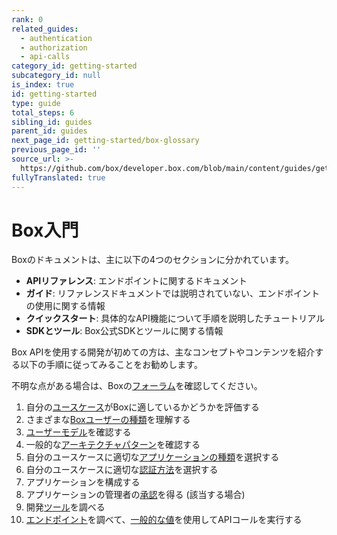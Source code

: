 ```yaml
---
rank: 0
related_guides:
  - authentication
  - authorization
  - api-calls
category_id: getting-started
subcategory_id: null
is_index: true
id: getting-started
type: guide
total_steps: 6
sibling_id: guides
parent_id: guides
next_page_id: getting-started/box-glossary
previous_page_id: ''
source_url: >-
  https://github.com/box/developer.box.com/blob/main/content/guides/getting-started/index.md
fullyTranslated: true
---
```

# Box入門

Boxのドキュメントは、主に以下の4つのセクションに分かれています。

* **APIリファレンス**: エンドポイントに関するドキュメント
* **ガイド**: リファレンスドキュメントでは説明されていない、エンドポイントの使用に関する情報
* **クイックスタート**: 具体的なAPI機能について手順を説明したチュートリアル
* **SDKとツール**: Box公式SDKとツールに関する情報

Box APIを使用する開発が初めての方は、主なコンセプトやコンテンツを紹介する以下の手順に従ってみることをお勧めします。

不明な点がある場合は、Boxの[フォーラム][forum-link]を確認してください。

1. 自分の[ユースケース][use-case]がBoxに適しているかどうかを評価する
2. さまざまな[Boxユーザーの種類][users]を理解する
3. [ユーザーモデル][user-model]を確認する
4. 一般的な[アーキテクチャパターン][patterns]を確認する
5. 自分のユースケースに適切な[アプリケーションの種類][app-type]を選択する
6. 自分のユースケースに適切な[認証方法][authentication]を選択する
7. アプリケーションを構成する
8. アプリケーションの管理者の[承認][authorize]を得る (該当する場合)
9. 開発[ツール][tools]を調べる
10. [エンドポイント][endpoints]を調べて、[一般的な値][cv]を使用してAPIコールを実行する

[use-case]: g://getting-started/use-cases

[users]: g://getting-started/user-types

[patterns]: g://getting-started/architecture-patterns

[user-model]: g://getting-started/user-models

[app-type]: g://applications

[authentication]: g://authentication

[authorize]: g://authorization/custom-app-approval

[tools]: g://tooling

[endpoints]: https://developer.box.com/reference

[cv]: g://getting-started/locating-values

[forum-link]: https://support.box.com/hc/en-us/community/topics/360001932973-Platform-and-Developer-Forum
